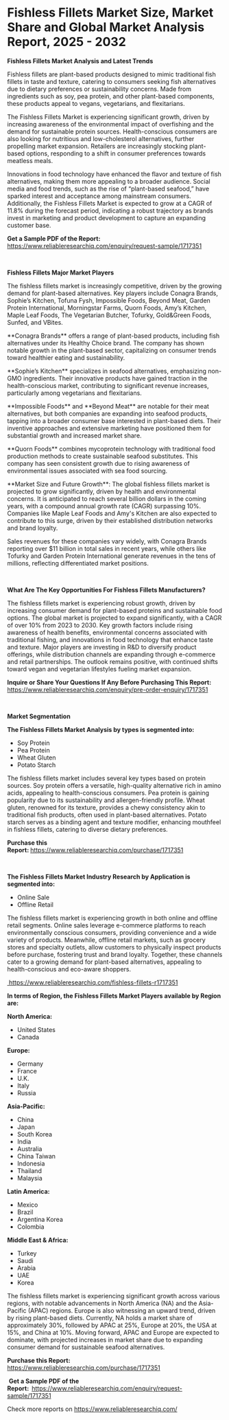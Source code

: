 <p><h1>Fishless Fillets Market Size, Market Share and Global Market Analysis Report, 2025 - 2032</h1></p><p><strong>Fishless Fillets Market Analysis and Latest Trends</strong></p>
<p><p>Fishless fillets are plant-based products designed to mimic traditional fish fillets in taste and texture, catering to consumers seeking fish alternatives due to dietary preferences or sustainability concerns. Made from ingredients such as soy, pea protein, and other plant-based components, these products appeal to vegans, vegetarians, and flexitarians.</p><p>The Fishless Fillets Market is experiencing significant growth, driven by increasing awareness of the environmental impact of overfishing and the demand for sustainable protein sources. Health-conscious consumers are also looking for nutritious and low-cholesterol alternatives, further propelling market expansion. Retailers are increasingly stocking plant-based options, responding to a shift in consumer preferences towards meatless meals.</p><p>Innovations in food technology have enhanced the flavor and texture of fish alternatives, making them more appealing to a broader audience. Social media and food trends, such as the rise of “plant-based seafood,” have sparked interest and acceptance among mainstream consumers. Additionally, the Fishless Fillets Market is expected to grow at a CAGR of 11.8% during the forecast period, indicating a robust trajectory as brands invest in marketing and product development to capture an expanding customer base.</p></p>
<p><strong>Get a Sample PDF of the Report:&nbsp;</strong> <a href="https://www.reliableresearchiq.com/enquiry/request-sample/1717351?utm_campaign=3030&utm_medium=2&utm_source=Github&utm_content=ia&utm_term=25032025&utm_id=fishless-fillets">https://www.reliableresearchiq.com/enquiry/request-sample/1717351</a></p>
<p>&nbsp;</p>
<p><strong>Fishless Fillets Major Market Players</strong></p>
<p><p>The fishless fillets market is increasingly competitive, driven by the growing demand for plant-based alternatives. Key players include Conagra Brands, Sophie’s Kitchen, Tofuna Fysh, Impossible Foods, Beyond Meat, Garden Protein International, Morningstar Farms, Quorn Foods, Amy’s Kitchen, Maple Leaf Foods, The Vegetarian Butcher, Tofurky, Gold&Green Foods, Sunfed, and VBites.</p><p>**Conagra Brands** offers a range of plant-based products, including fish alternatives under its Healthy Choice brand. The company has shown notable growth in the plant-based sector, capitalizing on consumer trends toward healthier eating and sustainability.</p><p>**Sophie’s Kitchen** specializes in seafood alternatives, emphasizing non-GMO ingredients. Their innovative products have gained traction in the health-conscious market, contributing to significant revenue increases, particularly among vegetarians and flexitarians.</p><p>**Impossible Foods** and **Beyond Meat** are notable for their meat alternatives, but both companies are expanding into seafood products, tapping into a broader consumer base interested in plant-based diets. Their inventive approaches and extensive marketing have positioned them for substantial growth and increased market share.</p><p>**Quorn Foods** combines mycoprotein technology with traditional food production methods to create sustainable seafood substitutes. This company has seen consistent growth due to rising awareness of environmental issues associated with sea food sourcing.</p><p>**Market Size and Future Growth**: The global fishless fillets market is projected to grow significantly, driven by health and environmental concerns. It is anticipated to reach several billion dollars in the coming years, with a compound annual growth rate (CAGR) surpassing 10%. Companies like Maple Leaf Foods and Amy's Kitchen are also expected to contribute to this surge, driven by their established distribution networks and brand loyalty.</p><p>Sales revenues for these companies vary widely, with Conagra Brands reporting over $11 billion in total sales in recent years, while others like Tofurky and Garden Protein International generate revenues in the tens of millions, reflecting differentiated market positions.</p></p>
<p>&nbsp;</p>
<p><strong>What Are The Key Opportunities For Fishless Fillets Manufacturers?</strong></p>
<p><p>The fishless fillets market is experiencing robust growth, driven by increasing consumer demand for plant-based proteins and sustainable food options. The global market is projected to expand significantly, with a CAGR of over 10% from 2023 to 2030. Key growth factors include rising awareness of health benefits, environmental concerns associated with traditional fishing, and innovations in food technology that enhance taste and texture. Major players are investing in R&D to diversify product offerings, while distribution channels are expanding through e-commerce and retail partnerships. The outlook remains positive, with continued shifts toward vegan and vegetarian lifestyles fueling market expansion.</p></p>
<p><strong>Inquire or Share Your Questions If Any Before Purchasing This Report:</strong> <a href="https://www.reliableresearchiq.com/enquiry/pre-order-enquiry/1717351?utm_campaign=3030&utm_medium=2&utm_source=Github&utm_content=ia&utm_term=25032025&utm_id=fishless-fillets">https://www.reliableresearchiq.com/enquiry/pre-order-enquiry/1717351</a></p>
<p>&nbsp;</p>
<p><strong>Market Segmentation</strong></p>
<p><strong>The Fishless Fillets Market Analysis by types is segmented into:</strong></p>
<p><ul><li>Soy Protein</li><li>Pea Protein</li><li>Wheat Gluten</li><li>Potato Starch</li></ul></p>
<p><p>The fishless fillets market includes several key types based on protein sources. Soy protein offers a versatile, high-quality alternative rich in amino acids, appealing to health-conscious consumers. Pea protein is gaining popularity due to its sustainability and allergen-friendly profile. Wheat gluten, renowned for its texture, provides a chewy consistency akin to traditional fish products, often used in plant-based alternatives. Potato starch serves as a binding agent and texture modifier, enhancing mouthfeel in fishless fillets, catering to diverse dietary preferences.</p></p>
<p><strong>Purchase this Report:&nbsp;</strong><a href="https://www.reliableresearchiq.com/purchase/1717351?utm_campaign=3030&utm_medium=2&utm_source=Github&utm_content=ia&utm_term=25032025&utm_id=fishless-fillets">https://www.reliableresearchiq.com/purchase/1717351</a></p>
<p>&nbsp;</p>
<p><strong>The Fishless Fillets Market Industry Research by Application is segmented into:</strong></p>
<p><ul><li>Online Sale</li><li>Offline Retail</li></ul></p>
<p><p>The fishless fillets market is experiencing growth in both online and offline retail segments. Online sales leverage e-commerce platforms to reach environmentally conscious consumers, providing convenience and a wide variety of products. Meanwhile, offline retail markets, such as grocery stores and specialty outlets, allow customers to physically inspect products before purchase, fostering trust and brand loyalty. Together, these channels cater to a growing demand for plant-based alternatives, appealing to health-conscious and eco-aware shoppers.</p></p>
<p><a href="https://www.reliableresearchiq.com/fishless-fillets-r1717351?utm_campaign=3030&utm_medium=2&utm_source=Github&utm_content=ia&utm_term=25032025&utm_id=fishless-fillets">&nbsp;https://www.reliableresearchiq.com/fishless-fillets-r1717351</a></p>
<p><strong>In terms of Region, the Fishless Fillets Market Players available by Region are:</strong></p>
<p>
    <p> <strong> North America: </strong>
        <ul>
            <li>United States</li>
            <li>Canada</li>
        </ul>
        </p> 
    <p> <strong> Europe: </strong>
        <ul>
            <li>Germany</li>
            <li>France</li>
            <li>U.K.</li>
            <li>Italy</li>
            <li>Russia</li>
        </ul>
        </p> 
    <p> <strong> Asia-Pacific: </strong>
        <ul>
            <li>China</li>
            <li>Japan</li>
            <li>South Korea</li>
            <li>India</li>
            <li>Australia</li>
            <li>China Taiwan</li>
            <li>Indonesia</li>
            <li>Thailand</li>
            <li>Malaysia</li>
        </ul>
        </p> 
    <p> <strong> Latin America: </strong>
        <ul>
            <li>Mexico</li>
            <li>Brazil</li>
            <li>Argentina Korea</li>
            <li>Colombia</li>
        </ul>
        </p> 
    <p> <strong> Middle East & Africa: </strong>
        <ul>
            <li>Turkey</li>
            <li>Saudi</li>
            <li>Arabia</li>
            <li>UAE</li>
            <li>Korea</li>
        </ul>
    </p>
    </p>
<p><p>The fishless fillets market is experiencing significant growth across various regions, with notable advancements in North America (NA) and the Asia-Pacific (APAC) regions. Europe is also witnessing an upward trend, driven by rising plant-based diets. Currently, NA holds a market share of approximately 30%, followed by APAC at 25%, Europe at 20%, the USA at 15%, and China at 10%. Moving forward, APAC and Europe are expected to dominate, with projected increases in market share due to expanding consumer demand for sustainable seafood alternatives.</p></p>
<p><strong>Purchase this Report: </strong><a href="https://www.reliableresearchiq.com/purchase/1717351?utm_campaign=3030&utm_medium=2&utm_source=Github&utm_content=ia&utm_term=25032025&utm_id=fishless-fillets">https://www.reliableresearchiq.com/purchase/1717351</a></p>
<p>&nbsp;<strong>Get a Sample PDF of the Report:&nbsp;&nbsp;</strong><a href="https://www.reliableresearchiq.com/enquiry/request-sample/1717351?utm_campaign=3030&utm_medium=2&utm_source=Github&utm_content=ia&utm_term=25032025&utm_id=fishless-fillets">https://www.reliableresearchiq.com/enquiry/request-sample/1717351</a></p>
<p><strong></strong></p>
<p>Check more reports on <a href="https://www.reliableresearchiq.com/?utm_campaign=3030&utm_medium=2&utm_source=Github&utm_content=ia&utm_term=25032025&utm_id=fishless-fillets">https://www.reliableresearchiq.com/</a></p>